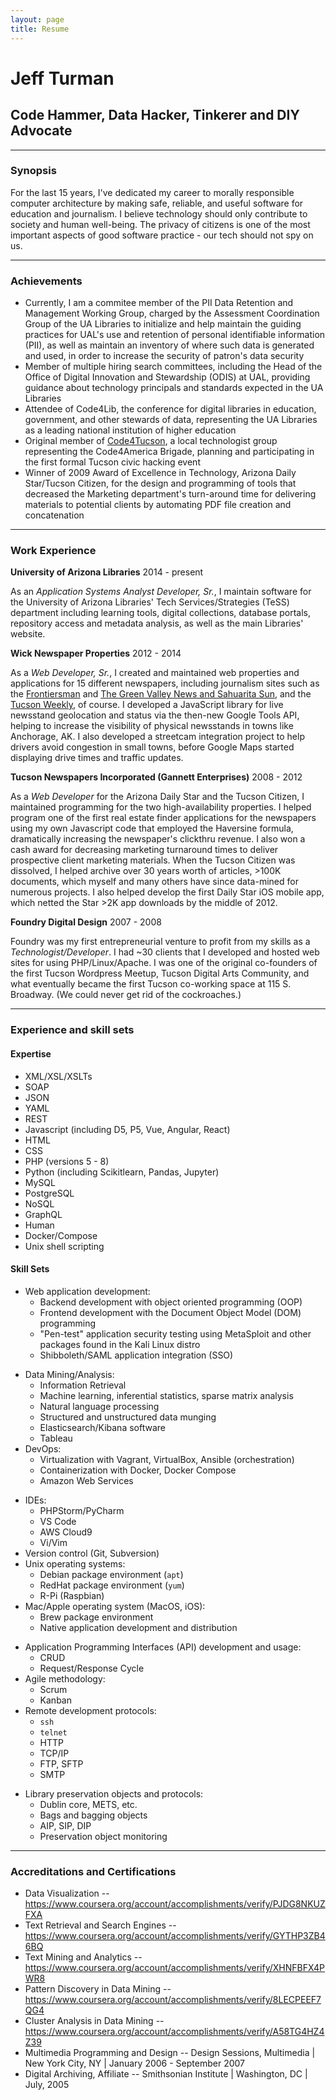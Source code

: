 ```yaml
---
layout: page
title: Resume
---
```


# Jeff Turman 
## Code Hammer, Data Hacker, Tinkerer and DIY Advocate

---

### Synopsis

For the last 15 years, I've dedicated my career to morally responsible computer architecture by making safe, reliable, and useful software for education and journalism. I believe technology should only contribute to society and human well-being. The privacy of citizens is one of the most important aspects of good software practice - our tech should not spy on us.

---

### Achievements

- Currently, I am a commitee member of the PII Data Retention and Management Working Group, charged by the Assessment Coordination Group of the UA Libraries to initialize and help maintain the guiding practices for UAL's use and retention of personal identifiable information (PII), as well as maintain an inventory of where such data is generated and used, in order to increase the security of patron's data security
- Member of multiple hiring search committees, including the Head of the Office of Digital Innovation and Stewardship (ODIS) at UAL, providing guidance about technology principals and standards expected in the UA Libraries
- Attendee of Code4Lib, the conference for digital libraries in education, government, and other stewards of data, representing the UA Libraries as a leading national institution of higher education
- Original member of [Code4Tucson](https://codefortucson.org), a local technologist group representing the Code4America Brigade, planning and participating in the first formal Tucson civic hacking event
- Winner of 2009 Award of Excellence in Technology, Arizona Daily Star/Tucson Citizen, for the design and programming of tools that decreased the Marketing department's turn-around time for delivering materials to potential clients by automating PDF file creation and concatenation

---

### Work Experience

**University of Arizona Libraries**
2014 - present

As an _Application Systems Analyst Developer, Sr._, I maintain software for the University of Arizona Libraries' Tech Services/Strategies (TeSS) department including learning tools, digital collections, database portals, repository access and metadata analysis, as well as the main Libraries' website. 

**Wick Newspaper Properties**
2012 - 2014

As a _Web Developer, Sr._, I created and maintained web properties and applications for 15 different newspapers, including journalism sites such as the [Frontiersman](https://www.frontiersman.com/) and [The Green Valley News and Sahuarita Sun](https://www.gvnews.com/), and the [Tucson Weekly](https://www.tucsonweekly.com/), of course. I developed a JavaScript library for live newsstand geolocation and status via the then-new Google Tools API, helping to increase the visibility of physical newsstands in towns like Anchorage, AK. I also developed a streetcam integration project to help drivers avoid congestion in small towns, before Google Maps started displaying drive times and traffic updates.

**Tucson Newspapers Incorporated (Gannett Enterprises)**
2008 - 2012

As a _Web Developer_ for the Arizona Daily Star and the Tucson Citizen, I maintained programming for the two high-availability properties. I helped program one of the first real estate finder applications for the newspapers using my own Javascript code that employed the Haversine formula, dramatically increasing the newspaper's clickthru revenue. I also won a cash award for decreasing marketing turnaround times to deliver prospective client marketing materials. When the Tucson Citizen was dissolved, I helped archive over 30 years worth of articles, >100K documents, which myself and many others have since data-mined for numerous projects. I also helped develop the first Daily Star iOS mobile app, which netted the Star >2K app downloads by the middle of 2012.

**Foundry Digital Design**
2007 - 2008

Foundry was my first entrepreneurial venture to profit from my skills as a _Technologist/Developer_. I had ~30 clients that I developed and hosted web sites for using PHP/Linux/Apache. I was one of the original co-founders of the first Tucson Wordpress Meetup, Tucson Digital Arts Community, and what eventually became the first Tucson co-working space at 115 S. Broadway. (We could never get rid of the cockroaches.)

---

### Experience and skill sets

#### Expertise
- XML/XSL/XSLTs
- SOAP
- JSON
- YAML
- REST
- Javascript (including D5, P5, Vue, Angular, React)
- HTML
- CSS
- PHP (versions 5 - 8)
- Python (including Scikitlearn, Pandas, Jupyter)
- MySQL
- PostgreSQL
- NoSQL
- GraphQL
- Human
- Docker/Compose
- Unix shell scripting

#### Skill Sets
- Web application development:
	- Backend development with object oriented programming (OOP)
	- Frontend development with the Document Object Model (DOM) programming
	- "Pen-test" application security testing using MetaSploit and other packages found in the Kali Linux distro
	- Shibboleth/SAML application integration (SSO)
* Data Mining/Analysis:
	* Information Retrieval
	* Machine learning, inferential statistics, sparse matrix analysis
	* Natural language processing
	* Structured and unstructured data munging
	* Elasticsearch/Kibana software
	* Tableau
* DevOps:
	* Virtualization with Vagrant, VirtualBox, Ansible (orchestration)
	* Containerization with Docker, Docker Compose
	* Amazon Web Services
- IDEs:
	- PHPStorm/PyCharm
	- VS Code
	- AWS Cloud9
	- Vi/Vim
- Version control (Git, Subversion)
- Unix operating systems:
	- Debian package environment (`apt`)
	- RedHat package environment (`yum`)
	- R-Pi (Raspbian)
- Mac/Apple operating system (MacOS, iOS):
	- Brew package environment
	- Native application development and distribution
* Application Programming Interfaces (API) development and usage:
	* CRUD
	* Request/Response Cycle
* Agile methodology:
	* Scrum
	* Kanban
* Remote development protocols:
	* `ssh`
	* `telnet`
	* HTTP
	* TCP/IP
	* FTP, SFTP
	- SMTP
- Library preservation objects and protocols:
	- Dublin core, METS, etc.
	- Bags and bagging objects
	- AIP, SIP, DIP
	- Preservation object monitoring

---

### Accreditations and Certifications

* Data Visualization -- https://www.coursera.org/account/accomplishments/verify/PJDG8NKUZFXA
* Text Retrieval and Search Engines -- https://www.coursera.org/account/accomplishments/verify/GYTHP3ZB46BQ
* Text Mining and Analytics -- https://www.coursera.org/account/accomplishments/verify/XHNFBFX4PWR8
* Pattern Discovery in Data Mining -- https://www.coursera.org/account/accomplishments/verify/8LECPEEF7QG4
* Cluster Analysis in Data Mining -- https://www.coursera.org/account/accomplishments/verify/A58TG4HZ4Z39
* Multimedia Programming and Design -- Design Sessions, Multimedia | New York City, NY | January 2006 - September 2007
* Digital Archiving, Affiliate -- Smithsonian Institute | Washington, DC | July, 2005